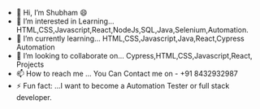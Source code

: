 - 👋 Hi, I’m Shubham 😄
- 👀 I’m interested in Learning... HTML,CSS,Javascript,React,NodeJs,SQL,Java,Selenium,Automation.
- 🌱 I’m currently learning... HTML,CSS,Javascript,Java,React,Cypress Automation
- 💞️ I’m looking to collaborate on... Cypress,HTML,CSS,Javascript,React, Projects
- 📫 How to reach me ... You Can Contact me on - +91 8432932987
- ⚡ Fun fact: ...I want to become a Automation Tester or full stack developer.

<!---
shubhamkfa/shubhamkfa is a ✨ special ✨ repository because its `README.md` (this file) appears on your GitHub profile.
You can click the Preview link to take a look at your changes.
--->
